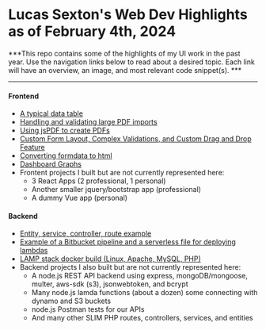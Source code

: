 # Lucas Sexton's Web Dev Highlights as of February 4th, 2024

***This repo contains some of the highlights of my UI work in the past year.  Use the navigation links below to read about a desired topic.  Each link will have an overview, an image, and most relevant code snippet(s).  ***

---
#### Frontend
- [A typical data table](/markdowns/vendorTrunkGroups.md)
- [Handling and validating large PDF imports](/markdowns/bulkJobs.md)
- [Using jsPDF to create PDFs](/markdowns/jsPDF.md)
- [Custom Form Layout, Complex Validations, and Custom Drag and Drop Feature](/markdowns/robocopRules.md)
- [Converting formdata to html](/markdowns/routingLookup.md)
- [Dashboard Graphs](/markdowns/dashboardGraphs.md)
- Frontent projects I built but are not currently represented here: 
    - 3 React Apps (2 professional, 1 personal)
    - Another smaller jquery/bootstrap app (professional)
    - A dummy Vue app (personal)

#### Backend
- [Entity, service, controller, route example](/markdowns/vlbStack.md)
- [Example of a Bitbucket pipeline and a serverless file for deploying lambdas](/markdowns/serverless.md)
- [LAMP stack docker build (Linux, Apache, MySQL, PHP)](/markdowns/lampStack.md)
- Backend projects I also built but are not currently represented here: 
    - A node.js REST API backend using express, mongoDB/mongoose, multer, aws-sdk (s3), jsonwebtoken, and bcrypt
    - Many node.js lamda functions (about a dozen) some connecting with dynamo and S3 buckets
    - node.js Postman tests for our APIs 
    - And many other SLIM PHP routes, controllers, services, and entities
